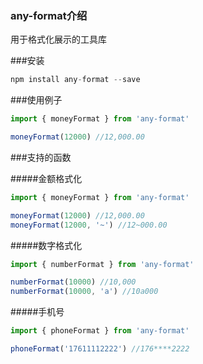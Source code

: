 ### any-format介绍
用于格式化展示的工具库

###安装

```javascript
npm install any-format --save
```

###使用例子
```javascript
import { moneyFormat } from 'any-format'

moneyFormat(12000) //12,000.00
```

###支持的函数

#####金额格式化
```javascript
import { moneyFormat } from 'any-format'

moneyFormat(12000) //12,000.00
moneyFormat(12000, '~') //12~000.00
```

#####数字格式化
```javascript
import { numberFormat } from 'any-format'

numberFormat(10000) //10,000
numberFormat(10000, 'a') //10a000
```

#####手机号
```javascript
import { phoneFormat } from 'any-format'

phoneFormat('17611112222') //176****2222
```